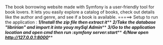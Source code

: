 The book borrowing website made with Symfony is a user-friendly tool for book lovers. It lets you easily explore a catalog of books, check out details like the author and genre, and see if a book is available. 
=====> Setup to run the application :
*******1/Install the zip file then extract it*********
*******2/Take the database "libririan" and import it into youy mySql Admin*********
*******3/Go to the application location and open cmd then run :symfony server:start*********
*******4/Now open http://127.0.0.1:8000*********
